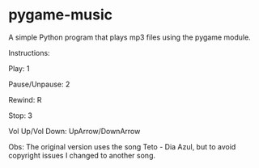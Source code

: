 # pygame-music
A simple Python program that plays mp3 files using the pygame module.


Instructions:

Play: 1

Pause/Unpause: 2

Rewind: R

Stop: 3

Vol Up/Vol Down: UpArrow/DownArrow

Obs: The original version uses the song Teto - Dia Azul, but to avoid copyright issues I changed to another song.
